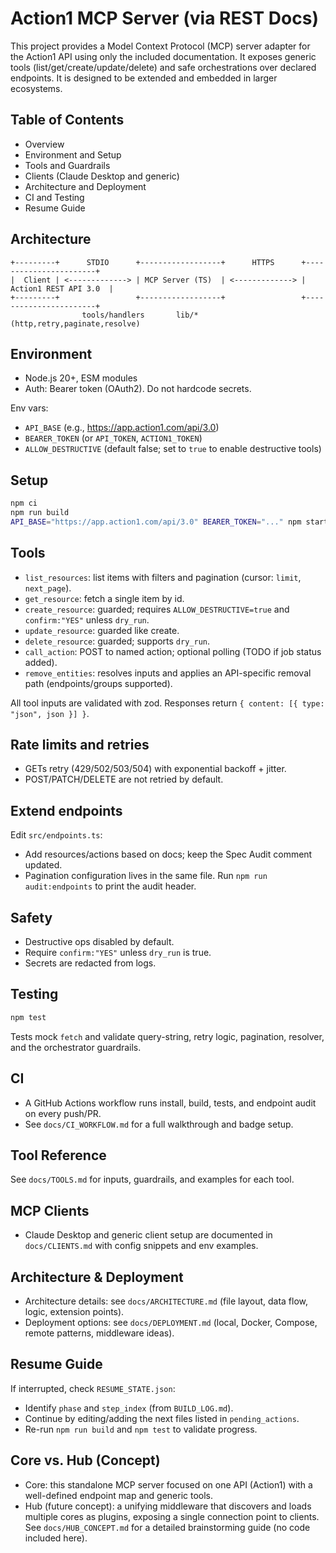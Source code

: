 # Action1 MCP Server (via REST Docs)

This project provides a Model Context Protocol (MCP) server adapter for the Action1 API using only the included documentation. It exposes generic tools (list/get/create/update/delete) and safe orchestrations over declared endpoints. It is designed to be extended and embedded in larger ecosystems.

## Table of Contents
- Overview
- Environment and Setup
- Tools and Guardrails
- Clients (Claude Desktop and generic)
- Architecture and Deployment
- CI and Testing
- Resume Guide

## Architecture
```
+---------+      STDIO      +------------------+      HTTPS      +-----------------------+
|  Client | <-------------> | MCP Server (TS)  | <-------------> | Action1 REST API 3.0  |
+---------+                 +------------------+                 +-----------------------+
                tools/handlers       lib/* (http,retry,paginate,resolve)
```

## Environment
- Node.js 20+, ESM modules
- Auth: Bearer token (OAuth2). Do not hardcode secrets.

Env vars:
- `API_BASE` (e.g., https://app.action1.com/api/3.0)
- `BEARER_TOKEN` (or `API_TOKEN`, `ACTION1_TOKEN`)
- `ALLOW_DESTRUCTIVE` (default false; set to `true` to enable destructive tools)

## Setup
```bash
npm ci
npm run build
API_BASE="https://app.action1.com/api/3.0" BEARER_TOKEN="..." npm start
```

## Tools
- `list_resources`: list items with filters and pagination (cursor: `limit`, `next_page`).
- `get_resource`: fetch a single item by id.
- `create_resource`: guarded; requires `ALLOW_DESTRUCTIVE=true` and `confirm:"YES"` unless `dry_run`.
- `update_resource`: guarded like create.
- `delete_resource`: guarded; supports `dry_run`.
- `call_action`: POST to named action; optional polling (TODO if job status added).
- `remove_entities`: resolves inputs and applies an API-specific removal path (endpoints/groups supported).

All tool inputs are validated with zod. Responses return `{ content: [{ type: "json", json }] }`.

## Rate limits and retries
- GETs retry (429/502/503/504) with exponential backoff + jitter.
- POST/PATCH/DELETE are not retried by default.

## Extend endpoints
Edit `src/endpoints.ts`:
- Add resources/actions based on docs; keep the Spec Audit comment updated.
- Pagination configuration lives in the same file.
Run `npm run audit:endpoints` to print the audit header.

## Safety
- Destructive ops disabled by default.
- Require `confirm:"YES"` unless `dry_run` is true.
- Secrets are redacted from logs.

## Testing
```bash
npm test
```
Tests mock `fetch` and validate query-string, retry logic, pagination, resolver, and the orchestrator guardrails.

## CI
- A GitHub Actions workflow runs install, build, tests, and endpoint audit on every push/PR.
- See `docs/CI_WORKFLOW.md` for a full walkthrough and badge setup.

## Tool Reference
See `docs/TOOLS.md` for inputs, guardrails, and examples for each tool.

## MCP Clients
- Claude Desktop and generic client setup are documented in `docs/CLIENTS.md` with config snippets and env examples.

## Architecture & Deployment
- Architecture details: see `docs/ARCHITECTURE.md` (file layout, data flow, logic, extension points).
- Deployment options: see `docs/DEPLOYMENT.md` (local, Docker, Compose, remote patterns, middleware ideas).

## Resume Guide
If interrupted, check `RESUME_STATE.json`:
- Identify `phase` and `step_index` (from `BUILD_LOG.md`).
- Continue by editing/adding the next files listed in `pending_actions`.
- Re-run `npm run build` and `npm test` to validate progress.

## Core vs. Hub (Concept)
- Core: this standalone MCP server focused on one API (Action1) with a well-defined endpoint map and generic tools.
- Hub (future concept): a unifying middleware that discovers and loads multiple cores as plugins, exposing a single connection point to clients. See `docs/HUB_CONCEPT.md` for a detailed brainstorming guide (no code included here).
